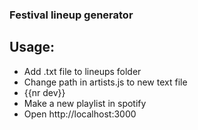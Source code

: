 ### Festival lineup generator

## Usage:

- Add .txt file to lineups folder
- Change path in artists.js to new text file
- {{nr dev}}
- Make a new playlist in spotify
- Open http://localhost:3000

